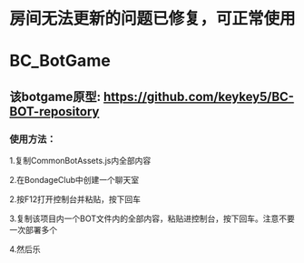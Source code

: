 # 房间无法更新的问题已修复，可正常使用
# BC_BotGame
## 该botgame原型: https://github.com/keykey5/BC-BOT-repository
### 使用方法：

1.复制CommonBotAssets.js内全部内容

2.在BondageClub中创建一个聊天室

2.按F12打开控制台并粘贴，按下回车

3.复制该项目内一个BOT文件内的全部内容，粘贴进控制台，按下回车。注意不要一次部署多个

4.然后乐

